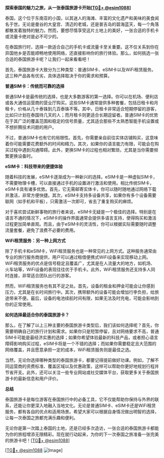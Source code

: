 **探索泰国的魅力之旅，从一张泰国旅游卡开始[[TG💪+ @esim1088](https://t.me/s/esim1088)]**

泰国，这个位于东南亚的小国，以其迷人的海滩、丰富的文化遗产和美味的美食闻名于世。无论是曼谷的大皇宫、清迈的老城，还是普吉岛的碧海蓝天，每一个角落都散发着独特的魅力。然而，要想尽情享受这片土地上的美好，一张合适的手机卡或流量卡绝对是必不可少的。

在泰国旅行时，选择一款适合自己的手机卡或流量卡至关重要。这不仅关系到你在异国他乡是否能顺畅地使用网络，还直接影响你的旅行体验。那么，如何挑选一张合适的泰国旅游卡呢？让我们一起来看看吧！

首先，泰国旅游卡大致分为三种类型：普通SIM卡、eSIM卡以及WiFi租赁服务。这三种产品各有优劣，具体选择取决于你的需求和预算。

**普通SIM卡：传统而可靠的选择**

普通SIM卡是最传统的选择，也是大多数游客的第一选择。你可以在机场、便利店或各大通信运营商的营业厅购买。这些SIM卡通常提供多种套餐，包括日租卡和月租卡，价格从几十泰铢到几百泰铢不等。其中，日租卡非常适合短期停留的游客，比如只计划在泰国待几天的人；而月租卡则更适合长期逗留者。普通SIM卡的优势在于其广泛的覆盖范围和稳定的信号质量，尤其适合那些不太熟悉智能手机设置或不想折腾技术问题的用户。

不过，普通SIM卡也有它的局限性。首先，你需要亲自前往实体店铺购买，这意味着你可能需要花费额外的时间和精力。其次，如果你的语言能力有限，可能会在购买过程中遇到沟通障碍。此外，更换SIM卡的过程也相对繁琐，尤其是当你需要频繁更换设备时。

**eSIM卡：科技带来的便捷体验**

随着科技的发展，eSIM卡逐渐成为一种新兴的选择。eSIM卡是一种虚拟SIM卡，不需要物理卡槽，可以直接通过手机的设置进行激活和使用。相比传统SIM卡，eSIM卡具有诸多优势。首先，它无需邮寄实体卡，你可以随时随地通过网络下载并激活，非常方便快捷。其次，eSIM卡支持多设备共享，如果你有多个设备需要联网（如手机和平板），只需激活一次即可，省去了重复购买的麻烦。

对于喜欢尝试新鲜事物的旅行者来说，eSIM卡无疑是一个极佳的选择。特别是在语言不通的情况下，eSIM卡的操作界面通常会提供多语言支持，使得购买和激活过程更加简单直观。而且，由于eSIM卡的灵活性，你可以根据实际需要随时调整流量套餐，避免了浪费不必要的费用。

**WiFi租赁服务：另一种上网方式**

除了手机卡和eSIM卡，WiFi租赁服务也是一种常见的上网方式。这种服务通常由专业的旅行服务商提供，用户可以通过租借便携式WiFi设备来实现移动上网。WiFi租赁服务的优点是信号稳定且覆盖广，尤其是在人流量大的地方，如机场、火车站等，WiFi设备的表现往往优于手机卡。此外，WiFi租赁服务还支持多人同时连接，非常适合团队出行的游客。

然而，WiFi租赁服务也有其不足之处。首先，设备的租金和押金可能会让你感到压力，尤其是在长时间旅行中。其次，携带额外的设备可能会增加行李负担，给旅途带来不便。最后，设备的电池续航时间有限，如果无法及时充电，可能会影响到你的正常使用。

**如何选择最适合你的泰国旅游卡？**

那么，在了解了以上三种主要的泰国旅游卡类型后，我们该如何选择呢？首先，你需要明确自己的旅行计划和需求。如果你只是短暂停留，且对网络要求不高，普通SIM卡可能是最经济实惠的选择；如果你希望体验最新的科技产品，或者担心语言障碍影响购买过程，eSIM卡将是一个不错的选择；而如果你需要稳定且大范围的网络覆盖，并且愿意承担一定的成本，WiFi租赁服务则是最佳之选。

当然，无论你选择哪种类型的泰国旅游卡，都要记得提前做好功课。例如，了解不同运营商的资费标准、覆盖区域以及优惠政策，这样可以帮助你更好地规划行程并节省开支。此外，还可以关注一些专业网站或社交媒体平台，获取更多关于泰国旅游卡的最新信息和用户评价。

**总结**

泰国旅游卡是每位游客在泰国旅行中的必备工具，它不仅能帮助你保持与外界的联系，还能让你更深入地融入当地文化。无论是普通SIM卡、eSIM卡还是WiFi租赁服务，都有各自的优点和适用场景。希望大家可以根据自身情况做出明智的选择，让每一次泰国之旅都充满乐趣和便利。

无论你是第一次踏上泰国的土地，还是已经多次造访，一张合适的泰国旅游卡都能为你的旅程增添无限精彩。现在就行动起来，为你的下一次泰国之旅准备一张完美的旅游卡吧！[[TG💪+ @esim1088](https://t.me/s/esim1088)]

[[TG💪+ @esim1088](https://t.me/s/esim1088) ![Image](https://i.postimg.cc/4NQfJmqS/Snipaste-2025-05-13-00-14-12.png)]